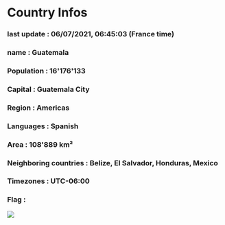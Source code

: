# Country  Infos
### last update : 06/07/2021, 06:45:03 (France time)

### name : Guatemala
### Population : 16'176'133
### Capital : Guatemala City
### Region : Americas
### Languages : Spanish
### Area : 108'889 km²
### Neighboring countries : Belize, El Salvador, Honduras, Mexico
### Timezones : UTC-06:00

### Flag :
![](https://restcountries.eu/data/gtm.svg)